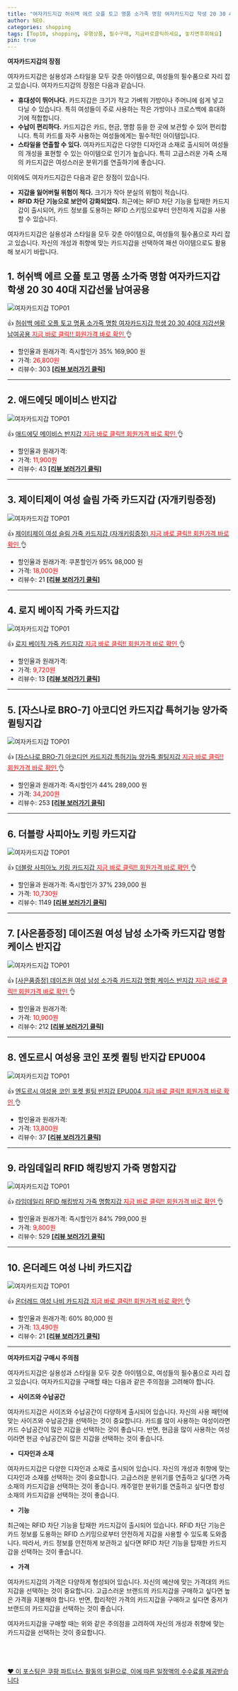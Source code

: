 ```yaml
---
title: "여자카드지갑 허쉬백 에르 오플 토고 명품 소가죽 명함 여자카드지갑 학생 20 30 40대 지갑선물 남여공용 필수 필요 추천 제품 비교 최저 가격 비교 장점 구매 후기 구매평"
author: NEO.
categories: shopping
tags: [Top10, shopping, 유행상품, 필수구매, 지금바로클릭하세요, 놓치면후회해요]
pin: true
---
```

**여자카드지갑의 장점**

여자카드지갑은 실용성과 스타일을 모두 갖춘 아이템으로, 여성들의 필수품으로 자리 잡고 있습니다. 여자카드지갑의 장점은 다음과 같습니다.

* **휴대성이 뛰어나다.** 카드지갑은 크기가 작고 가벼워 가방이나 주머니에 쉽게 넣고 다닐 수 있습니다. 특히 여성들이 주로 사용하는 작은 가방이나 크로스백에 휴대하기에 적합합니다.
* **수납이 편리하다.** 카드지갑은 카드, 현금, 명함 등을 한 곳에 보관할 수 있어 편리합니다. 특히 카드를 자주 사용하는 여성들에게는 필수적인 아이템입니다.
* **스타일을 연출할 수 있다.** 여자카드지갑은 다양한 디자인과 소재로 출시되어 여성들의 개성을 표현할 수 있는 아이템으로 인기가 높습니다. 특히 고급스러운 가죽 소재의 카드지갑은 여성스러운 분위기를 연출하기에 좋습니다.

이외에도 여자카드지갑은 다음과 같은 장점이 있습니다.

* **지갑을 잃어버릴 위험이 적다.** 크기가 작아 분실의 위험이 적습니다.
* **RFID 차단 기능으로 보안이 강화되었다.** 최근에는 RFID 차단 기능을 탑재한 카드지갑이 출시되어, 카드 정보를 도용하는 RFID 스키밍으로부터 안전하게 지갑을 사용할 수 있습니다.

여자카드지갑은 실용성과 스타일을 모두 갖춘 아이템으로, 여성들의 필수품으로 자리 잡고 있습니다. 자신의 개성과 취향에 맞는 카드지갑을 선택하여 패션 아이템으로도 활용해 보시기 바랍니다.

   

## 1. 허쉬백 에르 오플 토고 명품 소가죽 명함 여자카드지갑 학생 20 30 40대 지갑선물 남여공용

![여자카드지갑 TOP01](https://thumbnail6.coupangcdn.com/thumbnails/remote/490x490ex/image/vendor_inventory/5996/9cee5560903ac948f02e100b501b679639343bace6356700f41a34fa2603.jpeg)


👍 [허쉬백 에르 오플 토고 명품 소가죽 명함 여자카드지갑 학생 20 30 40대 지갑선물 남여공용 <font color=red> 지금 바로 클릭!! 회원가격 바로 확인 </font> ](https://link.coupang.com/re/AFFSDP?lptag=AF3617701&subid=GithubCoopas&pageKey=7173363554&traceid=V0-153&itemId=18077056336&vendorItemId=82903885574) 👌 


- 할인율과 원래가격: 즉시할인가 35%  169,900   원
- 가격: <span style='color:red'>26,800원</span>
- 리뷰수: 303  [**[리뷰 보러가기 클릭]**](https://link.coupang.com/re/AFFSDP?lptag=AF3617701&subid=GithubCoopas&pageKey=7173363554&traceid=V0-153&itemId=18077056336&vendorItemId=82903885574)

---


   

## 2. 애드에딧 메이비스 반지갑

![여자카드지갑 TOP01](https://thumbnail7.coupangcdn.com/thumbnails/remote/490x490ex/image/retail/images/3993257142051445-5d607b2f-0335-4c77-bb2f-bc1a6a376cc9.jpg)


👍 [애드에딧 메이비스 반지갑 <font color=red> 지금 바로 클릭!! 회원가격 바로 확인 </font> ](https://link.coupang.com/re/AFFSDP?lptag=AF3617701&subid=GithubCoopas&pageKey=269873677&traceid=V0-153&itemId=847444399&vendorItemId=5390041034) 👌 


- 할인율과 원래가격: 
- 가격: <span style='color:red'>11,900원</span>
- 리뷰수: 43  [**[리뷰 보러가기 클릭]**](https://link.coupang.com/re/AFFSDP?lptag=AF3617701&subid=GithubCoopas&pageKey=269873677&traceid=V0-153&itemId=847444399&vendorItemId=5390041034)

---


   

## 3. 제이티제이 여성 슬림 가죽 카드지갑 (자개키링증정)

![여자카드지갑 TOP01](https://thumbnail7.coupangcdn.com/thumbnails/remote/490x490ex/image/vendor_inventory/659a/cace934153fae84e441111b5bf39c517ce0fd34a4b273c3c5773f3665f1d.jpg)


👍 [제이티제이 여성 슬림 가죽 카드지갑 (자개키링증정) <font color=red> 지금 바로 클릭!! 회원가격 바로 확인 </font> ](https://link.coupang.com/re/AFFSDP?lptag=AF3617701&subid=GithubCoopas&pageKey=7461152505&traceid=V0-153&itemId=19447515254&vendorItemId=86558471431) 👌 


- 할인율과 원래가격: 쿠폰할인가 95%  98,000   원
- 가격: <span style='color:red'>18,000원</span>
- 리뷰수: 21  [**[리뷰 보러가기 클릭]**](https://link.coupang.com/re/AFFSDP?lptag=AF3617701&subid=GithubCoopas&pageKey=7461152505&traceid=V0-153&itemId=19447515254&vendorItemId=86558471431)

---


   

## 4. 로지 베이직 가죽 카드지갑

![여자카드지갑 TOP01](https://thumbnail10.coupangcdn.com/thumbnails/remote/490x490ex/image/rs_quotation_api/7etdkso6/b5f89a68d99c4f59a9b41331cb9ce160.jpg)


👍 [로지 베이직 가죽 카드지갑 <font color=red> 지금 바로 클릭!! 회원가격 바로 확인 </font> ](https://link.coupang.com/re/AFFSDP?lptag=AF3617701&subid=GithubCoopas&pageKey=6361936993&traceid=V0-153&itemId=13434375981&vendorItemId=84751718767) 👌 


- 할인율과 원래가격: 
- 가격: <span style='color:red'>9,720원</span>
- 리뷰수: 13  [**[리뷰 보러가기 클릭]**](https://link.coupang.com/re/AFFSDP?lptag=AF3617701&subid=GithubCoopas&pageKey=6361936993&traceid=V0-153&itemId=13434375981&vendorItemId=84751718767)

---


   

## 5. [자스나로 BRO-7] 아코디언 카드지갑 특허기능 양가죽 퀼팅지갑

![여자카드지갑 TOP01](https://thumbnail7.coupangcdn.com/thumbnails/remote/490x490ex/image/vendor_inventory/3c5e/1edaa8cbf15ba2217ae3745ecba258d382e14ff96c9f67f94f0a3b813915.jpg)


👍 [[자스나로 BRO-7] 아코디언 카드지갑 특허기능 양가죽 퀼팅지갑 <font color=red> 지금 바로 클릭!! 회원가격 바로 확인 </font> ](https://link.coupang.com/re/AFFSDP?lptag=AF3617701&subid=GithubCoopas&pageKey=7449936306&traceid=V0-153&itemId=19392294819&vendorItemId=87185828375) 👌 


- 할인율과 원래가격: 즉시할인가 44%  289,000   원
- 가격: <span style='color:red'>34,200원</span>
- 리뷰수: 253  [**[리뷰 보러가기 클릭]**](https://link.coupang.com/re/AFFSDP?lptag=AF3617701&subid=GithubCoopas&pageKey=7449936306&traceid=V0-153&itemId=19392294819&vendorItemId=87185828375)

---


   

## 6. 더블랑 사피아노 키링 카드지갑

![여자카드지갑 TOP01](https://thumbnail6.coupangcdn.com/thumbnails/remote/490x490ex/image/vendor_inventory/8b58/955297b12986340e5ab547ed4f0e52d03579047a36e22556b2d0687b2b9b.jpg)


👍 [더블랑 사피아노 키링 카드지갑 <font color=red> 지금 바로 클릭!! 회원가격 바로 확인 </font> ](https://link.coupang.com/re/AFFSDP?lptag=AF3617701&subid=GithubCoopas&pageKey=7551602413&traceid=V0-153&itemId=19874695660&vendorItemId=86975343709) 👌 


- 할인율과 원래가격: 즉시할인가 37%  239,000   원
- 가격: <span style='color:red'>10,730원</span>
- 리뷰수: 1149  [**[리뷰 보러가기 클릭]**](https://link.coupang.com/re/AFFSDP?lptag=AF3617701&subid=GithubCoopas&pageKey=7551602413&traceid=V0-153&itemId=19874695660&vendorItemId=86975343709)

---


   

## 7. [사은품증정] 데이즈원 여성 남성 소가죽 카드지갑 명함 케이스 반지갑

![여자카드지갑 TOP01](https://thumbnail7.coupangcdn.com/thumbnails/remote/490x490ex/image/vendor_inventory/4fea/a9ea961612a733893b3c640f5457f3fc3099e9e743e070410656870fbfd2.jpg)


👍 [[사은품증정] 데이즈원 여성 남성 소가죽 카드지갑 명함 케이스 반지갑 <font color=red> 지금 바로 클릭!! 회원가격 바로 확인 </font> ](https://link.coupang.com/re/AFFSDP?lptag=AF3617701&subid=GithubCoopas&pageKey=1456394301&traceid=V0-153&itemId=2506370500&vendorItemId=70499452526) 👌 


- 할인율과 원래가격: 
- 가격: <span style='color:red'>10,900원</span>
- 리뷰수: 212  [**[리뷰 보러가기 클릭]**](https://link.coupang.com/re/AFFSDP?lptag=AF3617701&subid=GithubCoopas&pageKey=1456394301&traceid=V0-153&itemId=2506370500&vendorItemId=70499452526)

---


   

## 8. 엔도르시 여성용 코인 포켓 퀼팅 반지갑 EPU004

![여자카드지갑 TOP01](https://thumbnail8.coupangcdn.com/thumbnails/remote/490x490ex/image/vendor_inventory/7a3a/9df9826275c3c66609c14312ac238dd6520502fa66edfa1c36939ad5f6da.jpg)


👍 [엔도르시 여성용 코인 포켓 퀼팅 반지갑 EPU004 <font color=red> 지금 바로 클릭!! 회원가격 바로 확인 </font> ](https://link.coupang.com/re/AFFSDP?lptag=AF3617701&subid=GithubCoopas&pageKey=5296321716&traceid=V0-153&itemId=7634241004&vendorItemId=76177884855) 👌 


- 할인율과 원래가격: 
- 가격: <span style='color:red'>13,800원</span>
- 리뷰수: 37  [**[리뷰 보러가기 클릭]**](https://link.coupang.com/re/AFFSDP?lptag=AF3617701&subid=GithubCoopas&pageKey=5296321716&traceid=V0-153&itemId=7634241004&vendorItemId=76177884855)

---


   

## 9. 라임데일리 RFID 해킹방지 가죽 명함지갑

![여자카드지갑 TOP01](https://thumbnail8.coupangcdn.com/thumbnails/remote/490x490ex/image/vendor_inventory/b594/45ba1eb3e75a35968a7fd679bf551f15e6cd8b4bd5f09fa0531006405444.jpg)


👍 [라임데일리 RFID 해킹방지 가죽 명함지갑 <font color=red> 지금 바로 클릭!! 회원가격 바로 확인 </font> ](https://link.coupang.com/re/AFFSDP?lptag=AF3617701&subid=GithubCoopas&pageKey=7709465912&traceid=V0-153&itemId=20662095422&vendorItemId=87734794833) 👌 


- 할인율과 원래가격: 즉시할인가 84%  799,000   원
- 가격: <span style='color:red'>9,800원</span>
- 리뷰수: 529  [**[리뷰 보러가기 클릭]**](https://link.coupang.com/re/AFFSDP?lptag=AF3617701&subid=GithubCoopas&pageKey=7709465912&traceid=V0-153&itemId=20662095422&vendorItemId=87734794833)

---


   

## 10. 온더레드 여성 나비 카드지갑

![여자카드지갑 TOP01](https://thumbnail8.coupangcdn.com/thumbnails/remote/490x490ex/image/vendor_inventory/c25e/37bab5c716409d0c969773af40fe70e019c218a81b9028f4dba5f6393170.jpg)


👍 [온더레드 여성 나비 카드지갑 <font color=red> 지금 바로 클릭!! 회원가격 바로 확인 </font> ](https://link.coupang.com/re/AFFSDP?lptag=AF3617701&subid=GithubCoopas&pageKey=7532505858&traceid=V0-153&itemId=19781457229&vendorItemId=86902467106) 👌 


- 할인율과 원래가격: 60%  80,000   원
- 가격: <span style='color:red'>13,490원</span>
- 리뷰수: 21  [**[리뷰 보러가기 클릭]**](https://link.coupang.com/re/AFFSDP?lptag=AF3617701&subid=GithubCoopas&pageKey=7532505858&traceid=V0-153&itemId=19781457229&vendorItemId=86902467106)

---
**여자카드지갑 구매시 주의점**

여자카드지갑은 실용성과 스타일을 모두 갖춘 아이템으로, 여성들의 필수품으로 자리 잡고 있습니다. 여자카드지갑을 구매할 때는 다음과 같은 주의점을 고려해야 합니다.

* **사이즈와 수납공간**

여자카드지갑은 사이즈와 수납공간이 다양하게 출시되어 있습니다. 자신의 사용 패턴에 맞는 사이즈와 수납공간을 선택하는 것이 중요합니다. 카드를 많이 사용하는 여성이라면 카드 수납공간이 많은 지갑을 선택하는 것이 좋습니다. 반면, 현금을 많이 사용하는 여성이라면 현금 수납공간이 많은 지갑을 선택하는 것이 좋습니다.

* **디자인과 소재**

여자카드지갑은 다양한 디자인과 소재로 출시되어 있습니다. 자신의 개성과 취향에 맞는 디자인과 소재를 선택하는 것이 중요합니다. 고급스러운 분위기를 연출하고 싶다면 가죽 소재의 카드지갑을 선택하는 것이 좋습니다. 캐주얼한 분위기를 연출하고 싶다면 합성 소재의 카드지갑을 선택하는 것이 좋습니다.

* **기능**

최근에는 RFID 차단 기능을 탑재한 카드지갑이 출시되어 있습니다. RFID 차단 기능은 카드 정보를 도용하는 RFID 스키밍으로부터 안전하게 지갑을 사용할 수 있도록 도와줍니다. 따라서, 카드 정보를 안전하게 보관하고 싶다면 RFID 차단 기능을 탑재한 카드지갑을 선택하는 것이 좋습니다.

* **가격**

여자카드지갑의 가격은 다양하게 형성되어 있습니다. 자신의 예산에 맞는 가격대의 카드지갑을 선택하는 것이 중요합니다. 고급스러운 브랜드의 카드지갑을 구매하고 싶다면 높은 가격을 지불해야 합니다. 반면, 합리적인 가격의 카드지갑을 구매하고 싶다면 중저가 브랜드의 카드지갑을 선택하는 것이 좋습니다.

여자카드지갑을 구매할 때는 위와 같은 주의점을 고려하여 자신의 개성과 취향에 맞는 카드지갑을 선택하는 것이 중요합니다.<br><br><br><br><br> [ ❤  이 포스팅은 쿠팡 파트너스 활동의 일환으로, 이에 따른 일정액의 수수료를 제공받습니다](https://link.coupang.com/a/bcEFyh)